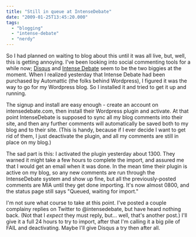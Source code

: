 ```yaml
---
title: "Still in queue at IntenseDebate"
date: "2009-01-25T13:45:20.000"
tags: 
  - "blogging"
  - "intense-debate"
  - "nerdy"
---
```


So I had planned on waiting to blog about this until it was all live, but, well, this is getting annoying. I've been looking into social commenting tools for a while now; [Disqus](http://www.disqus.com) and [Intense Debate](http://www.intensedebate.com) seem to be the two biggies at the moment. When I realized yesterday that Intense Debate had been purchased by Automattic (the folks behind Wordpress), I figured it was the way to go for my Wordpress blog. So I installed it and tried to get it up and running.

The signup and install are easy enough - create an account on intensedebate.com, then install their Wordpress plugin and activate. At that point IntenseDebate is supposed to sync all my blog comments into their site, and then any further comments will automatically be saved both to my blog and to their site. (This is handy, because if I ever decide I want to get rid of them, I just deactivate the plugin, and all my comments are still in place on my blog.)

The sad part is this: I activated the plugin yesterday about 1300. They warned it might take a few hours to complete the import, and assured me that I would get an email when it was done. In the mean time their plugin is active on my blog, so any new comments are run through the IntenseDebate system and show up fine, but all the previously-posted comments are MIA until they get done importing. It's now almost 0800, and the status page still says "Queued, waiting for import."

I'm not sure what course to take at this point. I've posted a couple complainy replies on Twitter to @intensedebate, but have heard nothing back. (Not that I _expect_ they must reply, but... well, that's another post.) I'll give it a full 24 hours to try to import, after that I'm calling it a big pile of FAIL and deactivating. Maybe I'll give Disqus a try then after all.
